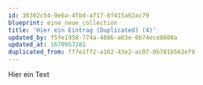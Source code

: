 ```yaml
---
id: 36302c54-9e6a-4fbd-a717-8f415a62ac79
blueprint: eine_neue_collection
title: 'Hier ein Eintrag (Duplicated) (4)'
updated_by: f5fe1958-774a-4886-a03e-0b74ece8600a
updated_at: 1670957281
duplicated_from: ff7e1ff2-a162-43e2-ac07-8b781b563e79
---
```

Hier ein Text